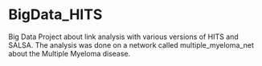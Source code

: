# BigData_HITS
Big Data Project about link analysis with various versions of HITS and SALSA.
The analysis was done on a network called multiple_myeloma_net about the Multiple Myeloma disease.
